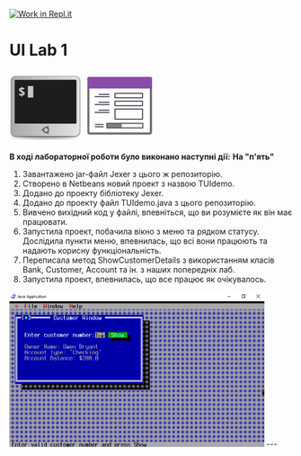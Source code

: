 [![Work in Repl.it](https://classroom.github.com/assets/work-in-replit-14baed9a392b3a25080506f3b7b6d57f295ec2978f6f33ec97e36a161684cbe9.svg)](https://classroom.github.com/online_ide?assignment_repo_id=2786685&assignment_repo_type=AssignmentRepo)
# UI Lab 1
![](terminal-icon.png)
![](gui-icon.png)


  
**В ході лабораторної роботи було виконано наступні дії:**
**На "п'ять"**
1. Завантажено jar-файл Jexer з цього ж репозиторію.
2. Створено в Netbeans новий проект з назвою TUIdemo. 
3. Додано до проекту бібліотеку Jexer.
4. Додано до проекту файл TUIdemo.java з цього репозиторію.
5. Вивчено вихідний код у файлі, впевніться, що ви розумієте як він має працювати.
6. Запустила проект, побачила вікно з меню та рядком статусу. Дослідила пункти меню, впевнилась, що всі вони працюють та надають корисну функціональність. 
7. Переписала метод ShowCustomerDetails з використанням класів Bank, Customer, Account та ін. з наших попередніх лаб.
8. Запустила проект, впевнилась, що все працює як очікувалось. 

<img src="https://github.com/ppc-ntu-khpi/tui-lab1-34-34-golovnia-yana/blob/master/image.png" width="90%"/>
---



